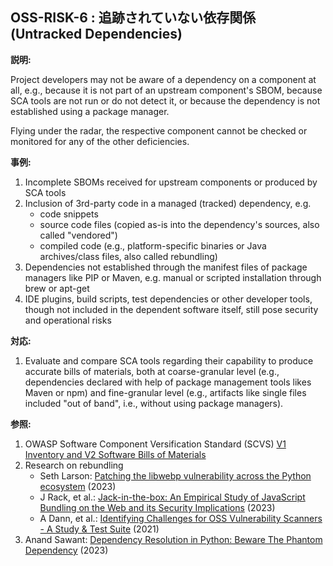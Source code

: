 ## OSS-RISK-6 : 追跡されていない依存関係 (Untracked Dependencies)

**説明:**

Project developers may not be aware of a dependency on a component at all, e.g., because it is not part of an upstream component's SBOM, because SCA tools are not run or do not detect it, or because the dependency is not established using a package manager.

Flying under the radar, the respective component cannot be checked or monitored for any of the other deficiencies.

**事例:**

1. Incomplete SBOMs received for upstream components or produced by SCA tools
2. Inclusion of 3rd-party code in a managed (tracked) dependency, e.g.
    - code snippets
    - source code files (copied as-is into the dependency's sources, also called "vendored")
    - compiled code (e.g., platform-specific binaries or Java archives/class files, also called rebundling)
3. Dependencies not established through the manifest files of package managers like PIP or Maven, e.g. manual or scripted installation through brew or apt-get 
4. IDE plugins, build scripts, test dependencies or other developer tools, though not included in the dependent software itself, still pose security and operational risks

**対応:**

1. Evaluate and compare SCA tools regarding their capability to produce accurate bills of materials, both at coarse-granular level (e.g., dependencies declared with help of package management tools likes Maven or npm) and fine-granular level (e.g., artifacts like single files included "out of band", i.e., without using package managers).

**参照:**

1. OWASP Software Component Versification Standard (SCVS) [V1 Inventory and V2 Software Bills of Materials](https://owasp-scvs.gitbook.io/scvs/v1-inventory)
2. Research on rebundling
    - Seth Larson: [Patching the libwebp vulnerability across the Python ecosystem](https://sethmlarson.dev/security-developer-in-residence-weekly-report-16) (2023)
    - J Rack, et al.: [Jack-in-the-box: An Empirical Study of JavaScript Bundling on the Web and its Security Implications](https://publications.cispa.saarland/4036/1/Bundlers_Study_Submission-camera-ready.pdf) (2023)
    - A Dann, et al.: [Identifying Challenges for OSS Vulnerability Scanners - A Study & Test Suite](https://www.bodden.de/pubs/dph+21identifying.pdf) (2021)
3. Anand Sawant: [Dependency Resolution in Python: Beware The Phantom Dependency](https://www.endorlabs.com/learn/dependency-resolution-in-python-beware-the-phantom-dependency) (2023)
